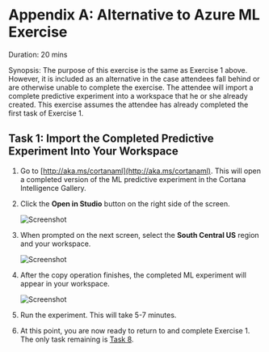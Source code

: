 # Appendix A: Alternative to Azure ML Exercise

Duration: 20 mins

Synopsis: The purpose of this exercise is the same as Exercise 1 above. However, it is included as an alternative in the case attendees fall behind or are otherwise unable to complete the exercise. The attendee will import a complete predictive experiment into a workspace that he or she already created. This exercise assumes the attendee has already completed the first task of Exercise 1.

## Task 1: Import the Completed Predictive Experiment Into Your Workspace

1. Go to [http://aka.ms/cortanaml](http://aka.ms/cortanaml). This will open a completed version of the ML predictive experiment in the Cortana Intelligence Gallery.
2. Click the **Open in Studio** button on the right side of the screen.

    ![Screenshot](images/import_the_completed_predictive_experiment_into_your_workspace_0.png)
1. When prompted on the next screen, select the **South Central US** region and your workspace.

    ![Screenshot](images/import_the_completed_predictive_experiment_into_your_workspace_1.png)
1. After the copy operation finishes, the completed ML experiment will appear in your workspace.

    ![Screenshot](images/import_the_completed_predictive_experiment_into_your_workspace_2.png)
1. Run the experiment. This will take 5-7 minutes.
1. At this point, you are now ready to return to and complete Exercise 1. The only task remaining is [Task 8](01_Exercise_1_-_Building_a_Machine_Learning_Model.md#task-8-deploy-web-service-and-note-api-information).
